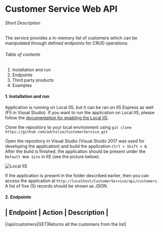 # Customer Service Web API


###### Short Description
The service provides a in-memory list of customers which can be manipulated through defined endpoints for CRUD operations.

###### Table of contents
1. Installation and run
2. Endpoints
3. Third party products
4. Examples

#### 1. Installation and run

Application is running on Local IIS, but it can be ran on IIS Express as well (F5 in Visual Studio). If you want to run the application on Local IIS, please follow the [documentation for enabling the Local IIS](https://msdn.microsoft.com/en-us/library/ms181052%28v=vs.80%29.aspx?f=255&MSPPError=-2147217396).

Clone the repository to your local environment using `git clone https://github.com/adrnilie/CustomerService.git`

Open the repository in Visual Studio (Visual Stuido 2017 was used for developing the application) and build the application `Ctrl + Shift + B`. After the build is finished, the application should be present under the `Default Web Site` in IIS (see the picture below).

![Local IIS](https://i.imgur.com/uf1uMOZ.png)

If the application is present in the folder described earlier, then you can access the application at `http://localhost/CustomerService/api/customers`. A list of five (5) records should be shown as JSON.

#### 2. Endpoints

| Endpoint | Action | Description |
-----------------------------------
|/api/customers|GET|Returns all the customers from the list|
